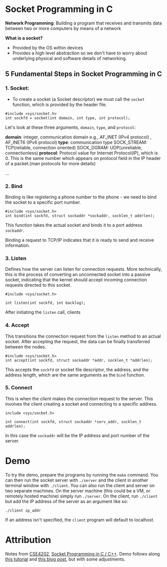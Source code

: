 # Socket Programming in C 

__Network Programming__: Building a program that receives and transmits data between two or more computers by means of a network

__What is a socket?__ 
- Provided by the OS within devices
- Provides a high level abstraction so we don't have to worry about underlying physical and software details of networking.

## __5 Fundamental Steps in Socket Programming in C__
### 1. Socket:
- To create a socket (a Socket descriptor) we must call the `socket` function, which is provided by the header file. 

```
#include <sys/socket.h>
int sockfd = socket(int domain, int type, int protocol);
```

Let's look at these three arguments, `domain`, `type`, and `protocol`:

__domain__: integer, communication domain e.g., AF_INET (IPv4 protocol) , AF_INET6 (IPv6 protocol)
__type__: communication type
SOCK_STREAM: TCP(reliable, connection oriented)
SOCK_DGRAM: UDP(unreliable, connectionless)
__protocol__: Protocol value for Internet Protocol(IP), which is 0. This is the same number which appears on protocol field in the IP header of a packet.(man protocols for more details)


...

### 2. Bind 
Binding is like registering a phone number to the phone - we need to bind the socket to a specific port number.
```
#include <sys/socket.h>
int bind(int sockfd, struct sockaddr *sockaddr, socklen_t addrlen);
```

This function takes the actual socket and binds it to a port address `sockaddr`.

Binding a request to TCP/IP indicates that it is ready to send and receive information. 

### 3. Listen
Defines how the server can listen for connection requests. More technically, this is the process of converting an unconnected socket into a passive socket, indicating that the kernel should accept incoming connection requests directed to this socket. 

```
#include <sys/socket.h>

int listen(int sockfd, int backlog);
```

After initiating the `listen` call, clients

### 4. Accept
This transitions the connection request from the `listen` method to an actual socket. After accepting the request, the data can be finally transferred between the nodes. 

```
#include <sys/socket.h>
int accept(int sockfd, struct sockaddr *addr, socklen_t *addrlen);
```

This accepts the `sockfd` or socket file descriptor, the address, and the address length, which are the same arguments as the `bind` function. 

### 5. Connect
This is when the _client_ makes the connection request to the server. This involves the client creating a socket and connecting to a specific address. 

```
include <sys/socket.h> 

int connect(int sockfd, struct sockaddr *serv_addr, socklen_t addrlen);
```

In this case the `sockaddr` will be the IP address and port number of the server. 

# Demo
To try the demo, prepare the programs by running the `make` command. You can then run the socket server with `./server` and the client in another terminal window with `./client`. You can also run the client and server on two separate machines. On the server machine (this could be a VM, or remotely hosted machine) simply run `./server`. On the client, run `./client` but add the IP address of the server as an argument like so:
```
./client ip_addr
```
If an address isn't specified, the `client` program will default to localhost.

# Attribution
Notes from [CSE4202](https://www.youtube.com/watch?v=ws2uptjZwmA&list=PLZIwlOSv75K7jXcVABdIo3wyKp5NwXKlW), [Socket Programming in C / C++](https://www.geeksforgeeks.org/socket-programming-cc/). Demo follows along [this tutorial](https://www.youtube.com/watch?v=nA0LU9sqJls) and [this blog post](https://www.binarytides.com/socket-programming-c-linux-tutorial/), but with some adjustments.

